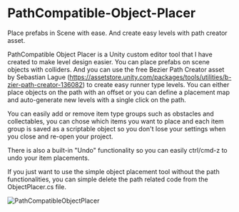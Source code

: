 # PathCompatible-Object-Placer
 Place prefabs in Scene with ease. And create easy levels with path creator asset.

PathCompatible Object Placer is a Unity custom editor tool that I have created to make level design easier. You can place prefabs on scene objects with colliders. And you can use the free Bezier Path Creator asset by Sebastian Lague (https://assetstore.unity.com/packages/tools/utilities/b-zier-path-creator-136082) to create easy runner type levels. You can either place objects on the path with an offset or you can define a placement map and auto-generate new levels with a single click on the path.

You can easily add or remove item type groups such as obstacles and collectables, you can chose which items you want to place and each item group is saved as a scriptable object so you don't lose your settings when you close and re-open your project.

There is also a built-in "Undo" functionality so you can easily ctrl/cmd-z to undo your item placements.

If you just want to use the simple object placement tool without the path functionalities, you can simple delete the path related code from the ObjectPlacer.cs file.

![PathCompatibleObjectPlacer](https://user-images.githubusercontent.com/59961702/162591749-d2deb1fb-6ddb-4719-8ae1-a153b0d10c1a.PNG)
